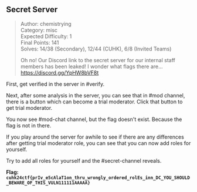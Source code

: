 ## Secret Server
> Author: chemistrying \
> Category: misc \
> Expected Difficulty: 1 \
> Final Points: 141 \
> Solves: 14/38 (Secondary), 12/44 (CUHK), 6/8 (Invited Teams)
> 
> Oh no! Our Discord link to the secret server for our internal staff members has been leaked! I wonder what flags there are...
> https://discord.gg/YpHW8bVF8t

First, get verified in the server in #verify.

Next, after some analysis in the server, you can see that in #mod channel, there is a button which can become a trial moderator. Click that button to get trial moderator.

You now see #mod-chat channel, but the flag doesn't exist. Because the flag is not in there.

If you play around the server for awhile to see if there are any differences after getting trial moderator role, you can see that you can now add roles for yourself.

Try to add all roles for yourself and the #secret-channel reveals.

**Flag: `cuhk24ctf{prIv_e5cAlaT1on_thru_wrongly_ordered_rolEs_inn_DC_YOU_SHOULD_BEWARE_OF_THIS_VULN111111AAAAA}`**